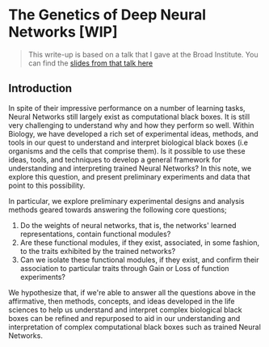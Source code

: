 # The Genetics of Deep Neural Networks [WIP]

> This write-up is based on a talk that I gave at the Broad Institute. You can find the [slides from that talk here](../../slides/Genetics+NN.pdf)

## Introduction

In spite of their impressive performance on a number of learning tasks, Neural Networks still largely exist as computational black boxes. It is still very challenging to understand why and how they perform so well. Within Biology, we have developed a rich set of experimental ideas, methods, and tools in our quest to understand and interpret biological black boxes (i.e organisms and the cells that comprise them). Is it possible to use these ideas, tools, and techniques to develop a general framework for understanding and interpreting trained Neural Networks? In this note, we explore this question, and present preliminary experiments and data that point to this possibility.

In particular, we explore preliminary experimental designs and analysis methods geared towards answering the following core questions;

1. Do the weights of neural networks, that is, the networks' learned representations, contain functional modules?
2. Are these functional modules, if they exist, associated, in some fashion, to the traits exhibited by the trained networks?
3. Can we isolate these functional modules, if they exist, and confirm their association to particular traits through Gain or Loss of function experiments?

We hypothesize that, if we're able to answer all the questions above in the affirmative, then methods, concepts, and ideas developed in the life sciences to help us understand and interpret complex biological black boxes can be refined and repurposed to aid in our understanding and interpretation of complex computational black boxes such as trained Neural Networks.

